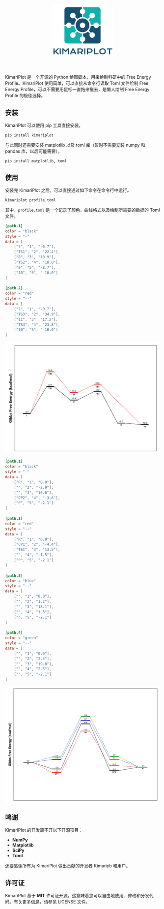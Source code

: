 <h1 align="center">
    <img src="figure/logo.png" width="200">
</h1><br>

KimariPlot 是一个开源的 Python 绘图脚本，用来绘制科研中的 Free Energy Profile。KimariPlot 使用简单，可以直接从命令行读取 Toml 文件绘制 Free Energy Profile，可以不需要用鼠标一直拖来拖去，是懒人绘制 Free Energy Profile 的极佳选择。

## 安装

KimariPlot 可以使用 pip 工具直接安装。

```shell
pip install kimariplot
```

与此同时还需要安装 matplotlib 以及 toml 库（暂时不需要安装 numpy 和 pandas 库，以后可能需要）。

```shell
pip install matplotlib, toml
```

## 使用

安装完 KimariPlot 之后，可以直接通过如下命令在命令行中运行。

```shell
kimariplot profile.toml
```

其中，`profile.toml` 是一个记录了颜色、曲线格式以及绘制所需要的数据的 Toml 文件。

```toml
[path.1]
color = "black"
style = "-"
data = [
    ["7", "1", "-0.7"],
    ["TS1", "2", "22.4"],
    ["8", "3", "10.9"],
    ["TS2", "4", "18.0"],
    ["9", "5", "-8.7"],
    ["10", "6", "-10.0"]
]

[path.2]
color = "red"
style = "--"
data = [
    ["7", "1", "-0.7"],
    ["TS3", "2", "34.9"],
    ["11", "3", "17.2"],
    ["TS4", "4", "23.8"],
    ["10", "6", "-10.0"]
]
```

<img src="figure/1.png">

```toml
[path.1]
color = "black"
style = "-"
data = [
    ["R", "1", "0.0"],
    ["", "2", "-2.9"],
    ["", "3", "16.6"],
    ["CP2", "4", "-3.6"],
    ["P", "5", "-2.1"]
]

[path.2]
color = "red"
style = "--"
data = [
    ["R", "1", "0.0"],
    ["CP1", "2", "-4.4"],
    ["TS1", "3", "13.5"],
    ["", "4", "-1.5"],
    ["P", "5", "-2.1"]
]

[path.3]
color = "blue"
style = "--"
data = [
    ["", "1", "0.0"],
    ["", "2", "1.2"],
    ["", "3", "18.1"],
    ["", "4", "1.3"],
    ["", "5", "-2.1"]
]

[path.4]
color = "green"
style = "--"
data = [
    ["", "1", "0.0"],
    ["", "2", "2.3"],
    ["", "3", "19.8"],
    ["", "4", "2.5"],
    ["", "5", "-2.1"]
]
```

<img src="figure/2.png">

## 鸣谢

KimariPlot 的开发离不开以下开源项目：

- **NumPy**
- **Matplotlib**
- **SciPy**
- **Toml**

还要感谢所有为 KimariPlot 做出贡献的开发者 Kimariyb 和用户。

## 许可证

KimariPlot 基于 **MIT** 许可证开源。这意味着您可以自由地使用、修改和分发代码。有关更多信息，请参见 LICENSE 文件。